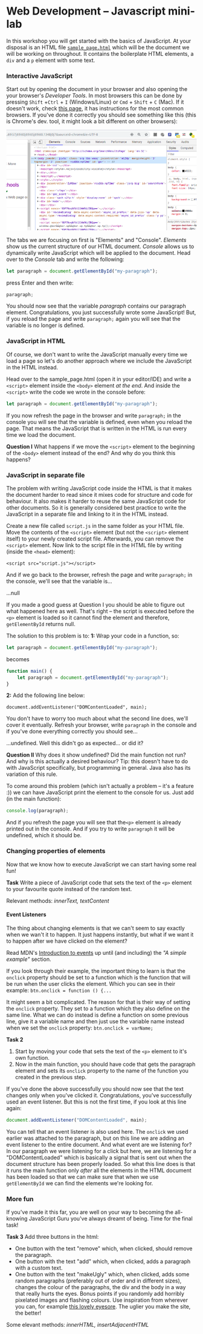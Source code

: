 # Web Development – Javascript mini-lab

In this workshop you will get started with the basics of JavaScript. At your disposal is an HTML file [`sample_page.html`](sample_page.html) which will be the document we will be working on throughout. It contains the boilerplate HTML elements, a `div` and a `p` element with some text. 

### Interactive JavaScript
Start out by opening the document in your browser and also opening the your browser's *Developer Tools*. In most browsers this can be done by pressing `Shift` +`Ctrl` + `I` (Windows/Linux) or `Cmd` + `Shift` + `C` (Mac). If it doesn't work, check [this page](https://debugbrowser.com), it has instructions for the most common browsers. If you've done it correctly you should see something like this (this is Chrome's dev. tool, it might look a bit different on other browsers):

<img src="images/dev-tools-chrome.png">

The tabs we are focusing on first is "Elements" and "Console". *Elements*  show us the current structure of our HTML document. *Console* allows us to dynamically write JavaScript which will be applied to the document. Head over to the *Console* tab and write the following:
```javascript
let paragraph = document.getElementById("my-paragraph");
```
press Enter and then write:
```javascript
paragraph;
```
You should now see that the variable *paragraph* contains our paragraph element. Congratulations, you just successfully wrote some JavaScript! But, if you reload the page and write `paragraph;` again you will see that the variable is no longer is defined.

### JavaScript in HTML
Of course, we don't want to write the JavaScript manually every time we load a page so let's do another approach where we include the JavaScript in the HTML instead.

Head over to the sample_page.html (open it in your editor/IDE) and write a `<script>` element inside the `<body>` element *at the end*. And inside the `<script>` write the code we wrote in the console before:

```javascript
let paragraph = document.getElementById("my-paragraph");
```
If you now refresh the page in the browser and write `paragraph;` in the console you will see that the variable is defined, even when you reload the page. That means the JavaScript that is written in the HTML is run every time we load the document.

**Question I**
 What happens if we move the  `<script>` element to the beginning of the `<body>` element instead of the end? And why do you think this happens? 

### JavaScript in separate file
The problem with writing JavaScript code inside the HTML is that it makes the document harder to read since it mixes code for structure and code for behaviour. It also makes it harder to reuse the same JavaScript code for other documents. So it is generally considered best practice to write the JavaScript in a separate file and linking to it in the HTML instead.

Create a new file called `script.js` in the same folder as your HTML file. Move the contents of the `<script>`  element (but not the `<script>` element itself) to your newly created script file. Afterwards, you can remove the `<script>` element. Now link to the script file in the HTML file by writing (inside the `<head>` element):
```
<script src="script.js"></script>
```
And if we go back to the browser, refresh the page and write `paragraph;` in the console, we'll see that the variable is...

...null

If you made a good guess at Question I you should be able to figure out what happened here as well. That's right – the script is executed before the `<p>` element is loaded so it cannot find the element and therefore, `getElementById` returns null.

The solution to this problem is to:
**1:** Wrap your code in a function, so:
```javascript
let paragraph = document.getElementById("my-paragraph");
```
becomes
```javascript
function main() {
    let paragraph = document.getElementById("my-paragraph");
}
```
**2:** Add the following line below:
```
document.addEventListener("DOMContentLoaded", main);
```
You don't have to worry too much about what the second line does, we'll cover it eventually. Refresh your browser, write `paragraph` in the console and if you've done everything correctly you should see...

...undefined. Well this didn't go as expected... or did it?

**Question II**
Why does it show undefined? Did the main function not run? And why is this actually a desired behaviour? Tip: this doesn't have to do with JavaScript specifically, but programming in general. Java also has its variation of this rule.

To come around this problem (which isn't actually a problem – it's a feature :)) we can have JavaScript print the element to the console for us. Just add (in the main function):
```javascript
console.log(paragraph);
```
And if you refresh the page you will see that the`<p>` element is already printed out in the console. And if you try to write `paragraph` it will be undefined, which it should be.

### Changing properties of elements
Now that we know how to execute JavaScript we can start having some real fun!

**Task**
Write a piece of JavaScript code that sets the text of the `<p>` element to your favourite quote instead of the random text.

Relevant methods: *innerText, textContent*

#### Event Listeners
The thing about changing elements is that we can't seem to say exactly when we wan't it to happen. It just happens instantly, but what if we want it to happen after we have clicked on the element?

Read MDN's [Introduction to events](https://developer.mozilla.org/en-US/docs/Learn/JavaScript/Building_blocks/Events) up until (and including) the *"A simple example"* section.

If you look through their example, the important thing to learn is that the `onclick` property should be set to a function which is the function that will be run when the user clicks the element. Which you can see in their example: `btn.onclick = function () {...`

It might seem a bit complicated. The reason for that is their way of setting the `onclick` property. They set to a function which they also define on the same line. What we can do instead is define a function on some previous line, give it a variable name and then just use the variable name instead when we set the `onclick` property: `btn.onclick = varName;`

**Task 2**

1. Start by moving your code that sets the text of the `<p>` element to it's own function.
1. Now in the main function, you should have code that gets the paragraph element and sets its `onclick` property to the name of the function you created in the previous step.

If you've done the above successfully you should now see that the text changes only when you've clicked it. Congratulations, you've successfully used an event listener. But this is not the first time, if you look at this line again:
```javascript
document.addEventListener("DOMContentLoaded", main);
```
You can tell that an event listener is also used here. The `onclick` we used earlier was attached to the paragraph, but on this line we are adding an event listener to the entire document. And what event are we listening for? In our paragraph we were listening for a click but here, we are listening for a "DOMContentLoaded" which is basically a signal that is sent out when the document structure has been properly loaded. So what this line does is that it runs the main function only *after* all the elements in the HTML document has been loaded so that we can make sure that when we use `getElementById` we can find the elements we're looking for.

### More fun
If you've made it this far, you are well on your way to becoming the all-knowing JavaScript Guru you've always dreamt of being. Time for the final task!

**Task 3**
Add three buttons in the html:
- One button with the text "remove" which, when clicked, should remove the paragraph.
- One button with the text "add" which, when clicked, adds a paragraph with a custom text.
- One button with the text "makeUgly" which, when clicked, adds some random paragraphs (preferably out of order and in different sizes), changes the colour of the paragraphs, the div and the body in a way that really hurts the eyes. Bonus points if you randomly add horribly pixelated images and flashing colours. Use inspiration from wherever you can, for example [this lovely eyesore](http://thebiguglywebsite.com/). The uglier you make the site, the better!

Some elevant methods: *innerHTML, insertAdjacentHTML*
